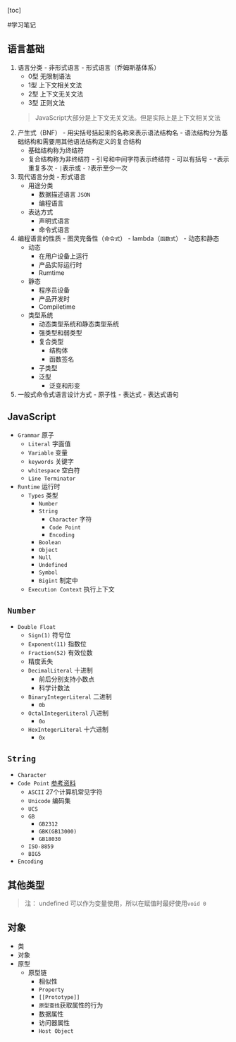 [toc]

#学习笔记

## 语言基础
  1. 语言分类
    - 非形式语言
    - 形式语言（乔姆斯基体系）
      - 0型 无限制语法
      - 1型 上下文相关文法
      - 2型 上下文无关文法
      - 3型 正则文法
      > JavaScript大部分是上下文无关文法。但是实际上是上下文相关文法
  2. 产生式（BNF）
    - 用尖括号括起来的名称来表示语法结构名
    - 语法结构分为基础结构和需要用其他语法结构定义的复合结构
      - 基础结构称为终结符
      - 复合结构称为非终结符
    - 引号和中间字符表示终结符
    - 可以有括号
    - `*`表示重复多次
    - `|`表示或
    - `?`表示至少一次
  3. 现代语言分类
    - 形式语言
      - 用途分类
        - 数据描述语言 `JSON`
        - 编程语言
      - 表达方式
        - 声明式语言
        - 命令式语言
  4. 编程语言的性质
    - 图灵完备性（`命令式`）
    - lambda（`函数式`）
    - 动态和静态
      - 动态
        - 在用户设备上运行
        - 产品实际运行时
        - Rumtime
      - 静态
        - 程序员设备
        - 产品开发时
        - Compiletime
      - 类型系统
        - 动态类型系统和静态类型系统
        - 强类型和弱类型
        - 复合类型
          - 结构体
          - 函数签名
        - 子类型
        - 泛型
          - 泛变和形变
  5. 一般式命令式语言设计方式
    - 原子性
    - 表达式
    - 表达式语句

## JavaScript
- `Grammar` 原子
  - `Literal` 字面值
  - `Variable` 变量
  - `keywords` 关键字
  - `whitespace` 空白符
  - `Line Terminator`
- `Runtime` 运行时
  - `Types` 类型
    - `Number`
    - `String`
        - `Character` 字符
        - `Code Point`
        - `Encoding`
    - `Boolean`
    - `Object`
    - `Null`
    - `Undefined`
    - `Symbol`
    - `Bigint` 制定中
  - `Execution Context` 执行上下文

## `Number`
  - `Double Float`
    - `Sign(1)` 符号位
    - `Exponent(11)` 指数位
    - `Fraction(52)` 有效位数
    - 精度丢失
    - `DecimalLiteral` 十进制
      - 前后分别支持小数点
      - 科学计数法
    - `BinaryIntegerLiteral` 二进制
      - `0b`
    - `OctalIntegerLiteral` 八进制
      - `0o`
    - `HexIntegerLiteral` 十六进制
      - `0x`

## `String`
  - `Character`
  - `Code Point` [参考资料](http://www.ruanyifeng.com/blog/2007/10/ascii_unicode_and_utf-8.html)
    - `ASCII` 27个计算机常见字符
    - `Unicode` 编码集
    - `UCS`
    - `GB`
      - `GB2312`
      - `GBK(GB13000)`
      - `GB18030`
    - `ISO-8859`
    - `BIG5`
  - `Encoding`

## 其他类型
> 注： undefined 可以作为变量使用，所以在赋值时最好使用`void 0`

## 对象
- 类
- 对象
- 原型
  - 原型链
    - 相似性
    - `Property`
    - `[[Prototype]]`
    - `原型查找`获取属性的行为
    - 数据属性
    - 访问器属性
    - `Host Object`



